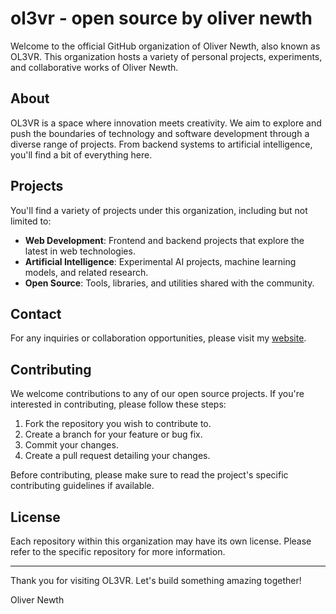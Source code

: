 # ol3vr - open source by oliver newth

Welcome to the official GitHub organization of Oliver Newth, also known as OL3VR. This organization hosts a variety of personal projects, experiments, and collaborative works of Oliver Newth. 

## About

OL3VR is a space where innovation meets creativity. We aim to explore and push the boundaries of technology and software development through a diverse range of projects. From backend systems to artificial intelligence, you'll find a bit of everything here.

## Projects

You'll find a variety of projects under this organization, including but not limited to:

-  **Web Development**: Frontend and backend projects that explore the latest in web technologies.
-  **Artificial Intelligence**: Experimental AI projects, machine learning models, and related research.
-  **Open Source**: Tools, libraries, and utilities shared with the community.

## Contact

For any inquiries or collaboration opportunities, please visit my [website](https://newth.ai).

## Contributing

We welcome contributions to any of our open source projects. If you're interested in contributing, please follow these steps:

1. Fork the repository you wish to contribute to.
2. Create a branch for your feature or bug fix.
3. Commit your changes.
4. Create a pull request detailing your changes.

Before contributing, please make sure to read the project's specific contributing guidelines if available.

## License

Each repository within this organization may have its own license. Please refer to the specific repository for more information.

---

Thank you for visiting OL3VR. Let's build something amazing together!

Oliver Newth
